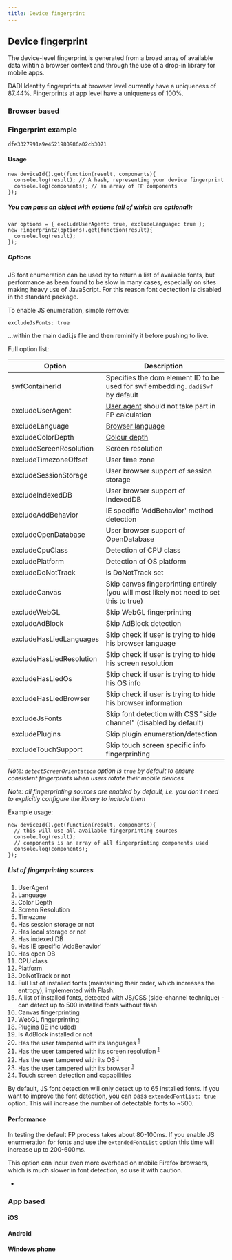 ```yaml
---
title: Device fingerprint
---
```


## Device fingerprint

The device-level fingerprint is generated from a broad array of available data wihtin a browser context and through the use of a drop-in library for mobile apps.

DADI Identity fingerprints at browser level currently have a uniqueness of 87.44%. Fingerprints at app level have a uniqueness of 100%.

### Browser based

### Fingerprint example

	dfe3327991a9e4521980986a02cb3071

#### Usage

	new deviceId().get(function(result, components){
	  console.log(result); // A hash, representing your device fingerprint
	  console.log(components); // an array of FP components
	});

##### You can pass an object with options (all of which are optional):

	var options = { excludeUserAgent: true, excludeLanguage: true };
	new Fingerprint2(options).get(function(result){
	  console.log(result);
	});

##### Options

JS font enumeration can be used by to return a list of available fonts, but performance as been found to be slow in many cases, especially on sites making heavy use of JavaScript. For this reason font dectection is disabled in the standard package.

To enable JS enumeration, simple remove:

	excludeJsFonts: true

...within the main dadi.js file and then reminify it before pushing to live.

Full option list:

| Option | Description |
|--------|-------------|
| swfContainerId | Specifies the dom element ID to be used for swf embedding. `dadiSwf` by default |
| excludeUserAgent | [User agent](https://developer.mozilla.org/en-US/docs/Web/API/NavigatorID/userAgent) should not take part in FP calculation |
| excludeLanguage | [Browser language](https://developer.mozilla.org/en-US/docs/Web/API/NavigatorLanguage/language) |
| excludeColorDepth | [Colour depth](https://developer.mozilla.org/en-US/docs/Web/API/Screen/colorDepth) |
| excludeScreenResolution | Screen resolution |
| excludeTimezoneOffset | User time zone |
| excludeSessionStorage | User browser support of session storage |
| excludeIndexedDB | User browser support of IndexedDB |
| excludeAddBehavior | IE specific 'AddBehavior' method detection |
| excludeOpenDatabase | User browser support of OpenDatabase |
| excludeCpuClass | Detection of CPU class |
| excludePlatform | Detection of OS platform |
| excludeDoNotTrack | is DoNotTrack set |
| excludeCanvas | Skip canvas fingerprinting entirely (you will most likely not need to set this to true) |
| excludeWebGL | Skip WebGL fingerprinting |
| excludeAdBlock | Skip AdBlock detection |
| excludeHasLiedLanguages | Skip check if user is trying to hide his browser language |
| excludeHasLiedResolution | Skip check if user is trying to hide his screen resolution |
| excludeHasLiedOs | Skip check if user is trying to hide his OS info |
| excludeHasLiedBrowser | Skip check if user is trying to hide his browser information |
| excludeJsFonts | Skip font detection with CSS "side channel" (disabled by default) |
| excludePlugins | Skip plugin enumeration/detection |
| excludeTouchSupport | Skip touch screen specific info fingerprinting |

_Note: `detectScreenOrientation` option is `true` by default to ensure consistent fingerprints when users rotate their mobile
devices_

_Note: all fingerprinting sources are enabled by default, i.e. you don't need to explicitly configure the library to include them_

Example usage:

	new deviceId().get(function(result, components){
	  // this will use all available fingerprinting sources
	  console.log(result);
	  // components is an array of all fingerprinting components used
	  console.log(components);
	});

##### List of fingerprinting sources

1. UserAgent
2. Language
3. Color Depth
4. Screen Resolution
5. Timezone
6. Has session storage or not
7. Has local storage or not
8. Has indexed DB
9. Has IE specific 'AddBehavior'
10. Has open DB
11. CPU class
12. Platform
13. DoNotTrack or not
14. Full list of installed fonts (maintaining their order, which increases the entropy), implemented with Flash.
15. A list of installed fonts, detected with JS/CSS (side-channel technique) - can detect up to 500 installed fonts without flash
16. Canvas fingerprinting
17. WebGL fingerprinting
18. Plugins (IE included)
19. Is AdBlock installed or not
20. Has the user tampered with its languages <sup>[1](https://github.com/Valve/fingerprintjs2/wiki/Browser-tampering)</sup>
21. Has the user tampered with its screen resolution <sup>[1](https://github.com/Valve/fingerprintjs2/wiki/Browser-tampering)</sup>
22. Has the user tampered with its OS <sup>[1](https://github.com/Valve/fingerprintjs2/wiki/Browser-tampering)</sup>
23. Has the user tampered with its browser <sup>[1](https://github.com/Valve/fingerprintjs2/wiki/Browser-tampering)</sup>
24. Touch screen detection and capabilities

By default, JS font detection will only detect up to 65 installed fonts. If you want to improve the font detection,
you can pass `extendedFontList: true` option. This will increase the number of detectable fonts to ~500.

#### Performance

In testing the default FP process takes about 80-100ms. If you enable JS enurmeration for fonts and use the `extendedFontList` option this time will increase up to 200-600ms.

This option can incur even more overhead on mobile Firefox browsers, which is much slower in font detection, so use it with caution.

-

### App based

#### iOS

#### Android

#### Windows phone
